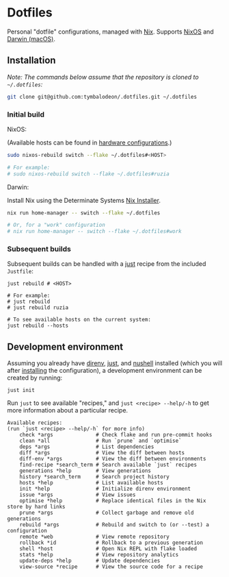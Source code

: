 # Dotfiles

Personal "dotfile" configurations, managed with [Nix](https://nix.dev/).
Supports [NixOS](https://nixos.org/manual/nixos/stable/) and
[Darwin (macOS)](https://www.apple.com/macos/).

## Installation

_Note: The commands below assume that the repository is cloned to `~/.dotfiles`:_

```sh
git clone git@github.com:tymbalodeon/.dotfiles.git ~/.dotfiles
```

### Initial build

NixOS:

(Available hosts can be found in
[hardware configurations](./nixos/hardware-configurations).)

```sh
sudo nixos-rebuild switch --flake ~/.dotfiles#<HOST>

# For example:
# sudo nixos-rebuild switch --flake ~/.dotfiles#ruzia
```

Darwin:

Install Nix using the Determinate Systems
[Nix Installer](https://github.com/DeterminateSystems/nix-installer).

```sh
nix run home-manager -- switch --flake ~/.dotfiles

# Or, for a "work" configuration
# nix run home-manager -- switch --flake ~/.dotfiles#work
```

### Subsequent builds

Subsequent builds can be handled with a [just](https://just.systems/man/en/)
recipe from the included `Justfile`:

```nushell
just rebuild # <HOST>

# For example:
# just rebuild
# just rebuild ruzia
```

```nushell
# To see available hosts on the current system:
just rebuild --hosts
```

## Development environment

Assuming you already have [direnv](https://direnv.net/),
[just](https://just.systems/man/en/), and [nushell](https://www.nushell.sh/)
installed (which you will after [installing](#installation) the configuration),
a development environment can be created by running:

```nushell
just init
```

Run `just` to see available "recipes," and `just <recipe> --help/-h` to get more
information about a particular recipe.

<!-- `just` start -->

```nushell
Available recipes:
(run `just <recipe> --help/-h` for more info)
    check *args              # Check flake and run pre-commit hooks
    clean *all               # Run `prune` and `optimise`
    deps *args               # List dependencies
    diff *args               # View the diff between hosts
    diff-env *args           # View the diff between environments
    find-recipe *search_term # Search available `just` recipes
    generations *help        # View generations
    history *search_term     # Search project history
    hosts *help              # List available hosts
    init *help               # Initialize direnv environment
    issue *args              # View issues
    optimise *help           # Replace identical files in the Nix store by hard links
    prune *args              # Collect garbage and remove old generations
    rebuild *args            # Rebuild and switch to (or --test) a configuration
    remote *web              # View remote repository
    rollback *id             # Rollback to a previous generation
    shell *host              # Open Nix REPL with flake loaded
    stats *help              # View repository analytics
    update-deps *help        # Update dependencies
    view-source *recipe      # View the source code for a recipe
```

<!-- `just` end -->
